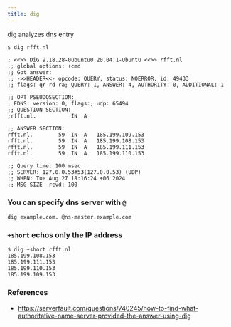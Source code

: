 ```yaml
---
title: dig
---
```


dig analyzes dns entry

```shell
$ dig rfft.nl

; <<>> DiG 9.18.28-0ubuntu0.20.04.1-Ubuntu <<>> rfft.nl
;; global options: +cmd
;; Got answer:
;; ->>HEADER<<- opcode: QUERY, status: NOERROR, id: 49433
;; flags: qr rd ra; QUERY: 1, ANSWER: 4, AUTHORITY: 0, ADDITIONAL: 1

;; OPT PSEUDOSECTION:
; EDNS: version: 0, flags:; udp: 65494
;; QUESTION SECTION:
;rfft.nl.			IN	A

;; ANSWER SECTION:
rfft.nl.		59	IN	A	185.199.109.153
rfft.nl.		59	IN	A	185.199.108.153
rfft.nl.		59	IN	A	185.199.111.153
rfft.nl.		59	IN	A	185.199.110.153

;; Query time: 100 msec
;; SERVER: 127.0.0.53#53(127.0.0.53) (UDP)
;; WHEN: Tue Aug 27 18:16:24 +06 2024
;; MSG SIZE  rcvd: 100
```

### You can specify dns server with `@`

```shell
dig example.com. @ns-master.example.com
```

### `+short` echos only the IP address

```shell
$ dig +short rfft.nl
185.199.108.153
185.199.111.153
185.199.110.153
185.199.109.153
```

### References

- https://serverfault.com/questions/740245/how-to-find-what-authoritative-name-server-provided-the-answer-using-dig

